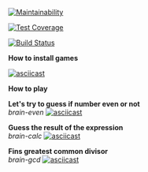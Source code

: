 [![Maintainability](https://api.codeclimate.com/v1/badges/05c034052bec22aa9277/maintainability)](https://codeclimate.com/github/Sugarplum25/project-lvl1-s462/maintainability)

[![Test Coverage](https://api.codeclimate.com/v1/badges/05c034052bec22aa9277/test_coverage)](https://codeclimate.com/github/Sugarplum25/project-lvl1-s462/test_coverage)

[![Build Status](https://travis-ci.com/Sugarplum25/project-lvl1-s462.svg?branch=master)](https://travis-ci.com/Sugarplum25/project-lvl1-s462)

**How to install games**


[![asciicast](https://asciinema.org/a/gf6NwhCZWVWnOQzaRLZgFPgIW.svg)](https://asciinema.org/a/gf6NwhCZWVWnOQzaRLZgFPgIW)

**How to play** 

**Let's try to guess if number even or not** <br>
*brain-even*
[![asciicast](https://asciinema.org/a/kbuMh58P4ZWicwyxcCZKFdC3V.svg)](https://asciinema.org/a/kbuMh58P4ZWicwyxcCZKFdC3V)

**Guess the result of the expression** <br>
*brain-calc*
[![asciicast](https://asciinema.org/a/xJcd7m6bYcH6y2tdg9jUy0Z5Y.svg)](https://asciinema.org/a/xJcd7m6bYcH6y2tdg9jUy0Z5Y)

**Fins greatest common divisor** <br>
*brain-gcd*
[![asciicast](https://asciinema.org/a/DCyq5goeDaEc5U9dZUWA47hC8.svg)](https://asciinema.org/a/DCyq5goeDaEc5U9dZUWA47hC8)
